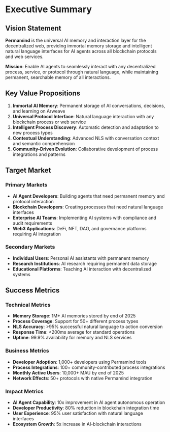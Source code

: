 # Executive Summary

## Vision Statement

**Permamind** is the universal AI memory and interaction layer for the decentralized web, providing immortal memory storage and intelligent natural language interfaces for AI agents across all blockchain protocols and web services.

**Mission**: Enable AI agents to seamlessly interact with any decentralized process, service, or protocol through natural language, while maintaining permanent, searchable memory of all interactions.

## Key Value Propositions

1. **Immortal AI Memory**: Permanent storage of AI conversations, decisions, and learning on Arweave
2. **Universal Protocol Interface**: Natural language interaction with any blockchain process or web service
3. **Intelligent Process Discovery**: Automatic detection and adaptation to new process types
4. **Contextual Understanding**: Advanced NLS with conversation context and semantic comprehension
5. **Community-Driven Evolution**: Collaborative development of process integrations and patterns

## Target Market

### Primary Markets
- **AI Agent Developers**: Building agents that need permanent memory and protocol interaction
- **Blockchain Developers**: Creating processes that need natural language interfaces
- **Enterprise AI Teams**: Implementing AI systems with compliance and audit requirements
- **Web3 Applications**: DeFi, NFT, DAO, and governance platforms requiring AI integration

### Secondary Markets
- **Individual Users**: Personal AI assistants with permanent memory
- **Research Institutions**: AI research requiring permanent data storage
- **Educational Platforms**: Teaching AI interaction with decentralized systems

## Success Metrics

### Technical Metrics
- **Memory Storage**: 1M+ AI memories stored by end of 2025
- **Process Coverage**: Support for 50+ different process types
- **NLS Accuracy**: >95% successful natural language to action conversion
- **Response Time**: <200ms average for standard operations
- **Uptime**: 99.9% availability for memory and NLS services

### Business Metrics
- **Developer Adoption**: 1,000+ developers using Permamind tools
- **Process Integrations**: 100+ community-contributed process integrations
- **Monthly Active Users**: 10,000+ MAU by end of 2025
- **Network Effects**: 50+ protocols with native Permamind integration

### Impact Metrics
- **AI Agent Capability**: 10x improvement in AI agent autonomous operation
- **Developer Productivity**: 80% reduction in blockchain integration time
- **User Experience**: 95% user satisfaction with natural language interfaces
- **Ecosystem Growth**: 5x increase in AI-blockchain interactions